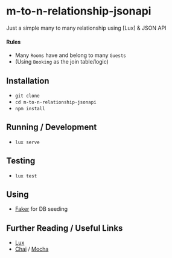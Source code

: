 # m-to-n-relationship-jsonapi

Just a simple many to many relationship using [Lux] & JSON API

#### Rules
* Many `Rooms` have and belong to many `Guests`
* (Using `Booking` as the join table/logic)

## Installation

* `git clone`
* `cd m-to-n-relationship-jsonapi`
* `npm install`

## Running / Development

* `lux serve`

## Testing

* `lux test`

## Using

* [Faker](https://github.com/marak/Faker.js/) for DB seeding

## Further Reading / Useful Links
* [Lux](https://github.com/postlight/lux/)
* [Chai](http://chaijs.com/) / [Mocha](http://mochajs.org/)
